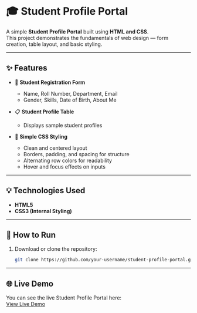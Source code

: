 # 🎓 Student Profile Portal

A simple **Student Profile Portal** built using **HTML and CSS**.  
This project demonstrates the fundamentals of web design — form creation, table layout, and basic styling.

---

## ✨ Features

- 🧾 **Student Registration Form**
  - Name, Roll Number, Department, Email  
  - Gender, Skills, Date of Birth, About Me  

- 📋 **Student Profile Table**
  - Displays sample student profiles 

- 🎨 **Simple CSS Styling**
  - Clean and centered layout  
  - Borders, padding, and spacing for structure  
  - Alternating row colors for readability  
  - Hover and focus effects on inputs  

---

## 💡 Technologies Used

- **HTML5**
- **CSS3 (Internal Styling)**

---

## 🚀 How to Run

1. Download or clone the repository:
   ```bash
   git clone https://github.com/your-username/student-profile-portal.git

---

## 🌐 Live Demo

You can see the live Student Profile Portal here:  
[View Live Demo](https://saiful7i.github.io/student-profile-portal/)

